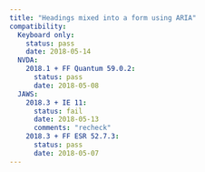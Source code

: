```yaml
---
title: "Headings mixed into a form using ARIA"
compatibility:
  Keyboard only:
    status: pass
    date: 2018-05-14
  NVDA:
    2018.1 + FF Quantum 59.0.2:
      status: pass
      date: 2018-05-08
  JAWS:
    2018.3 + IE 11:
      status: fail
      date: 2018-05-13
      comments: "recheck"
    2018.3 + FF ESR 52.7.3:
      status: pass
      date: 2018-05-07
---
```

